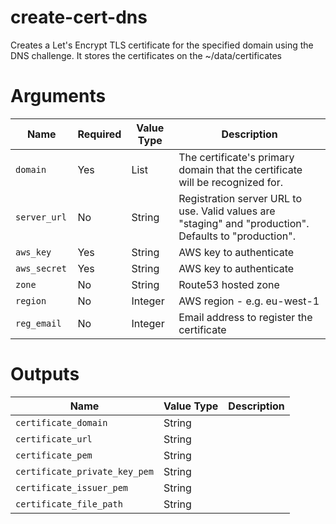 # create-cert-dns

Creates a Let's Encrypt TLS certificate for the specified domain using the DNS challenge. It stores the certificates on the ~/data/certificates

# Arguments
| Name                      | Required | Value Type | Description
|---------------------------| -------- | ---------- | -----------
|`domain`                   | Yes      | List       | The certificate's primary domain that the certificate will be recognized for.
|`server_url`               | No       | String     | Registration server URL to use. Valid values are "staging" and "production". Defaults to "production".
|`aws_key `                 | Yes      | String     | AWS key to authenticate
|`aws_secret `              | Yes      | String     | AWS key to authenticate
|`zone`                     | No       | String     | Route53 hosted zone
|`region`                   | No       | Integer    | AWS region - e.g. eu-west-1
|`reg_email`                | No       | Integer    | Email address to register the certificate

# Outputs

| Name                         | Value Type | Description
|----------------------------- | ---------- | -----------
|`certificate_domain`          | String     | 
|`certificate_url`             | String     |
|`certificate_pem`             | String     |
|`certificate_private_key_pem` | String     | 
|`certificate_issuer_pem`      | String     | 
|`certificate_file_path`       | String     | 
